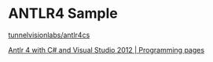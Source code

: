 # ANTLR4 Sample

[tunnelvisionlabs/antlr4cs](https://github.com/tunnelvisionlabs/antlr4cs)

[Antlr 4 with C# and Visual Studio 2012 | Programming pages](http://programming-pages.com/2013/12/14/antlr-4-with-c-and-visual-studio-2012/)